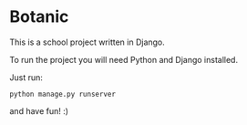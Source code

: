 # Botanic

This is a school project written in Django.

To run the project you will need Python and Django installed.

Just run:
```
python manage.py runserver
```
and have fun! :) 
